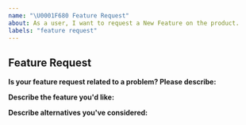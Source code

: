 ```yaml
---
name: "\U0001F680 Feature Request"
about: As a user, I want to request a New Feature on the product.
labels: "feature request"
---
```


## Feature Request

**Is your feature request related to a problem? Please describe:**
<!-- A clear and concise description of what the problem is. Ex. I'm always frustrated when [...] -->

**Describe the feature you'd like:**
<!-- A clear and concise description of what you want to happen. -->

**Describe alternatives you've considered:**
<!-- A clear and concise description of any alternative solutions or features you've considered. -->
